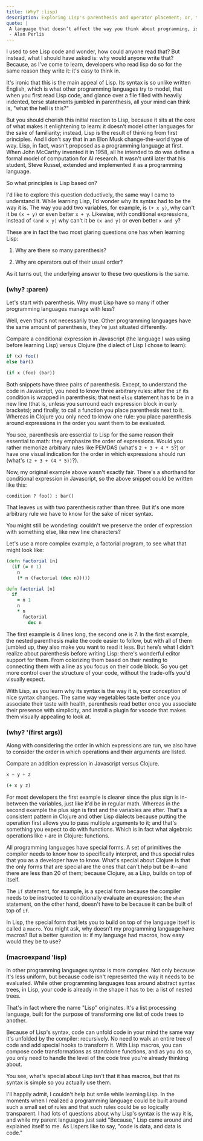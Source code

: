```yaml
---
title: (Why? :lisp)
description: Exploring Lisp's parenthesis and operator placement; or, the merits of a uniform, treelike syntax.
quote: |
 A language that doesn’t affect the way you think about programming, is not worth knowing.
 - Alan Perlis
---
```


I used to see Lisp code and wonder, how could anyone read that? But instead, what I should have asked is: why would anyone write that? Because, as I've come to learn, developers who read lisp do so for the same reason they write it: it's easy to think in. 

It's ironic that this is the main appeal of Lisp. Its syntax is so unlike written English, which is what other programming languages try to model, that when you first read Lisp code, and glance over a file filled with heavily indented, terse statements jumbled in parenthesis, all your mind can think is, "what the hell is this?" 

But you should cherish this initial reaction to Lisp, because it sits at the core of what makes it enlightening to learn: it doesn't model other languages for the sake of familiarity; instead, Lisp is the result of thinking from first principles. And I don't say that in an Elon Musk change-the-world type of way. Lisp, in fact, wasn't proposed as a programming language at first. When John McCarthy invented it in 1958, all he intended to do was define a formal model of computation for AI research. It wasn't until later that his student, Steve Russel, extended and implemented it as a programming language.

So what principles is Lisp based on?

I'd like to explore this question deductively, the same way I came to understand it. While learning Lisp, I'd wonder why its syntax had to be the way it is. The way you add two variables, for example, is `(+ x y)`, why can't it be `(x + y)` or even better `x + y`. Likewise, with conditional expressions, instead of `(and x y)` why can't it be `(x and y)` or even better `x and y`? 

These are in fact the two most glaring questions one has when learning Lisp:

1. Why are there so many parenthesis?

2. Why are operators out of their usual order?

As it turns out, the underlying answer to these two questions is the same.

### (why? :paren)

Let's start with parenthesis. Why must Lisp have so many if other programming languages manage with less?

Well, even that's not necessarily true. Other programming languages have the same amount of parenthesis, they're just situated differently.

Compare a conditional expression in Javascript (the language I was using before learning Lisp) versus Clojure 
 (the dialect of Lisp I chose to learn): 

```js
if (x) foo() 
else bar()
```

```clj
(if x (foo) (bar))
```

Both snippets have three pairs of parenthesis. Except, to understand the code in Javascript, you need to know three arbitrary rules: after the `if` its condition is wrapped in parenthesis; that next `else` statement has to be in a new line (that is, unless you surround each expression block in curly brackets); and finally, to call a function you place parenthesis next to it. Whereas in Clojure you only need to know one rule: you place parenthesis around expressions in the order you want them to be evaluated.

You see, parenthesis are essential to Lisp for the same reason their essential to math: they emphasize the order of expressions. Would you rather memorize arbitrary rules like PEMDAS (what's `2 + 3 + 4 * 5`?) or have one visual indication for the order in which expressions should run (what's `(2 + 3 + (4 * 5))`?). 

Now, my original example above wasn't exactly fair. There's a shorthand for conditional expression in Javascript, so the above snippet could be written like this:
```
condition ? foo() : bar()
```

That leaves us with two parenthesis rather than three. But it's one more arbitrary rule we have to know for the sake of nicer syntax. 

You might still be wondering: couldn't we preserve the order of expression with something else, like new line characters?

Let's use a more complex example, a factorial program, to see what that might look like:


```clj
(defn factorial [n]
  (if (= n 1)
    n
    (* n (factorial (dec n)))))
```

```clj
defn factorial [n]
  if
    = n 1
    n
    * n 
      factorial
        dec n
```

The first example is 4 lines long, the second one is 7. In the first example, the nested parenthesis make the code easier to follow, but with all of them jumbled up, they also make you want to read it less. But here’s what I didn't realize about parenthesis before writing Lisp: there's wonderful editor support for them. From colorizing them based on their nesting to connecting them with a line as you focus on their code block. So you get more control over the structure of your code, without the trade-offs you'd visually expect.

With Lisp, as you learn why its syntax is the way it is, your conception of nice syntax changes. The same way vegetables taste better once you associate their taste with health, parenthesis read better once you associate their presence with simplicity, and install a plugin for vscode that makes them visually appealing to look at.

### (why? '(first args))

Along with considering the order in which expressions are run, we also have to consider the order in which operations and their arguments are listed.

Compare an addition expression in Javascript versus Clojure. 

```js
x + y + z
```

```clj
(+ x y z)
```

For most developers the first example is clearer since the plus sign is in-between the variables, just like it'd be in regular math. Whereas in the second example the plus sign is first and the variables are after. That's a consistent pattern in Clojure and other Lisp dialects because putting the operation first allows you to pass multiple arguments to it; and that's something you expect to do with functions. Which is in fact what algebraic operations like `+` are in Clojure: functions. 

All programming languages have special forms. A set of primitives the compiler needs to know how to specifically interpret, and thus special rules that you as a developer have to know. What's special about Clojure is that the only forms that are special are the ones that can't help but be it--and there are less than 20 of them; because Clojure, as a Lisp, builds on top of itself. 

The `if` statement, for example, is a special form because the compiler needs to be instructed to conditionally evaluate an expression; the `when` statement, on the other hand, doesn't have to be because it can be built of top of `if`.

In Lisp, the special form that lets you to build on top of the language itself is called a `macro`. You might ask, why doesn't my programming language have macros? But a better question is: if my language had macros, how easy would they be to use?

### (macroexpand 'lisp)

In other programming languages syntax is more complex. Not only because it's less uniform, but because code isn't represented the way it needs to be evaluated. While other programming languages toss around abstract syntax trees, in Lisp, your code is already in the shape it has to be: a list of nested trees. 

That's in fact where the name "Lisp" originates. It's a list processing language, built for the purpose of transforming one list of code trees to another.

Because of Lisp's syntax, code can unfold code in your mind the same way it's unfolded by the compiler: recursively. No need to walk an entire tree of code and add special hooks to transform it. With Lisp macros, you can compose code transformations as standalone functions, and as you do so, you only need to handle the level of the code tree you're already thinking about. 

You see, what's special about Lisp isn't that it has macros, but that its syntax is simple so you actually use them. 

I'll happily admit, I couldn't help but smile while learning Lisp. In the moments when I realized a programming language could be built around such a small set of rules and that such rules could be so logically transparent. I had lots of questions about why Lisp's syntax is the way it is, and while my parent languages just said "Because," Lisp came around and explained itself to me. As Lispers like to say, "code is data, and data is code."

